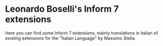 Leonardo Boselli's Inform 7 extensions
======================================

Here you can find some Inform 7 extensions, mainly translations in italian of existing extensions for the "Italian Language" by Massimo Stella.

